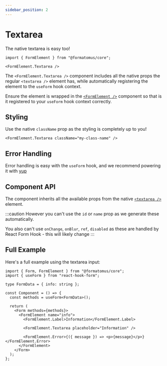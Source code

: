 ```yaml
---
sidebar_position: 2
---
```


# Textarea

The native textarea is easy too!

```tsx
import { FormElement } from "@formatomus/core";

<FormElement.Textarea />
```

The `<FormElement.Textarea />` component includes all the native props the regular `<textarea />` element has, while automatically registering the element to the `useForm` hook context.

Ensure the element is wrapped in the [`<FormElement />`](/form-elements/) component so that is it registered to your `useForm` hook context correctly.

## Styling

Use the native `className` prop as the styling is completely up to you!

```tsx
<FormElement.Textarea className="my-class-name" />
```

## Error Handling

Error handling is easy with the `useForm` hook, and we recommend powering it with [yup](/error-handling)

## Component API

The component inherits all the available props from the native [`<textarea />`](https://developer.mozilla.org/en-US/docs/Web/HTML/Element/textarea) element.

:::caution
However you can't use the `id` or `name` prop as we generate these automatically.

You also can't use `onChange`, `onBlur`, `ref`, `disabled` as these are handled by React Form Hook - this will likely change
:::

## Full Example

Here's a full example using the textarea input:

```tsx
import { Form, FormElement } from "@formatomus/core";
import { useForm } from "react-hook-form";

type FormData = { info: string };

const Component = () => {
  const methods = useForm<FormData>();
  
  return (
    <Form methods={methods}>
      <FormElement name="info">
        <FormElement.Label>Information</FormElement.Label>

        <FormElement.Textarea placeholder="Information" />

        <FormElement.Error>{({ message }) => <p>{message}</p>}</FormElement.Error>
      </FormElement>
    </Form>
  );
};
```
